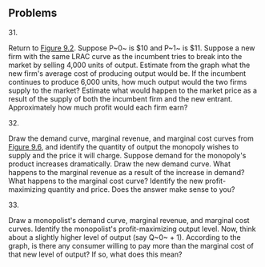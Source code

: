 ## Problems

31\.

Return to [Figure
9.2](http://openstax.org/books/principles-microeconomics-3e/pages/9-1-how-monopolies-form-barriers-to-entry#CNX_Econ_C09_001).
Suppose P~0~ is \$10 and P~1~ is \$11. Suppose a new firm with the same
LRAC curve as the incumbent tries to break into the market by selling
4,000 units of output. Estimate from the graph what the new firm's
average cost of producing output would be. If the incumbent continues to
produce 6,000 units, how much output would the two firms supply to the
market? Estimate what would happen to the market price as a result of
the supply of both the incumbent firm and the new entrant. Approximately
how much profit would each firm earn?

32\.

Draw the demand curve, marginal revenue, and marginal cost curves from
[Figure
9.6](http://openstax.org/books/principles-microeconomics-3e/pages/9-2-how-a-profit-maximizing-monopoly-chooses-output-and-price#CNX_Econ_C09_006),
and identify the quantity of output the monopoly wishes to supply and
the price it will charge. Suppose demand for the monopoly's product
increases dramatically. Draw the new demand curve. What happens to the
marginal revenue as a result of the increase in demand? What happens to
the marginal cost curve? Identify the new profit-maximizing quantity and
price. Does the answer make sense to you?

33\.

Draw a monopolist's demand curve, marginal revenue, and marginal cost
curves. Identify the monopolist's profit-maximizing output level. Now,
think about a slightly higher level of output (say Q~0~ + 1). According
to the graph, is there any consumer willing to pay more than the
marginal cost of that new level of output? If so, what does this mean?
